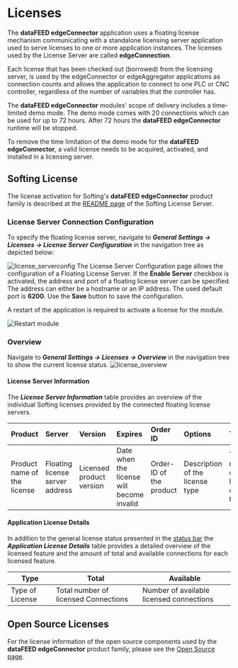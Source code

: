 # Licenses
The **dataFEED edgeConnector** application uses a floating license mechanism communicating with a standalone licensing server application used to serve licenses to one or more application instances.  The licenses used by the License Server are called **edgeConnection**.

Each license that has been checked out (borrowed) from the licensing server, is used by the edgeConnector or edgeAggregator applications as connection counts and allows the application to connect to one PLC or CNC controller, regardless of the number of variables that the controller has.

The **dataFEED edgeConnector** modules' scope of delivery includes a time-limited demo mode. The demo mode comes with 20 connections which can be used for up to 72 hours. After 72 hours the **dataFEED edgeConnector** runtime will be stopped.

To remove the time limitation of the demo mode for the **dataFEED edgeConnector**, a valid license needs to be acquired, activated, and installed in a licensing server.


## Softing License

The license activation for Softing's **dataFEED edgeConnector** product
family is described at the [README page](./SoftingLicenseServer/README.md)
of the Softing License Server.

### License Server Connection Configuration

To specify the floating license server, navigate to ***General Settings -> Licenses -> License Server Configuration*** in the navigation tree as depicted below:

![license_serverconfig](../documentation_pics/ConfigImage1.png)
The License Server Configuration page allows the configuration of a Floating License Server. If the **Enable Server** checkbox is activated, the address and port of a floating license server can be specified. The address can either be a hostname or an IP address. The used default port is **6200**. Use the **Save** button to save the configuration.

A restart of the application is required to activate a license for the module.

![Restart module](../documentation_pics/ConfigImage2.png)

### Overview

Navigate to ***General Settings -> Licenses -> Overview*** in the navigation tree to show the current license status.
![license_overview](../documentation_pics/Overview_Image.png)

#### License Server Information

The ***License Server Information*** table provides an overview of the
individual Softing licenses provided by the connected floating license servers.

| Product | Server | Version | Expires | Order ID | Options | Total | Used |
| :------ | :----- | :------ | :------ | :------- | :---- | :--- | :--- |
| Product name of the license | Floating license server address | Licensed product version | Date when the license will become invalid | Order-ID of the product | Description of the license type | Total number of licenses of this type | Number of license of this type currently in use |

#### Application License Details

In addition to the general license status presented in the [status bar](#status)
the ***Application License Details*** table provides a detailed overview of the
licensed feature and the amount of total and available connections for each
licensed feature.

| Type | Total | Available |
| --- | --- | --- | 
| Type of License | Total number of licensed Connections| Number of available licensed connections| 

## Open Source Licenses

For the license information of the open source components used by the
**dataFEED edgeConnector** product family, please see the
[Open Source page](./OpenSourceLicenses.md).

